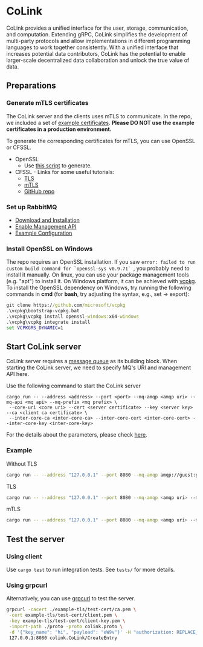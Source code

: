# CoLink

CoLink provides a unified interface for the user, storage, communication, and computation. Extending gRPC, CoLink simplifies the development of multi-party protocols and allow implementations in different programming languages to work together consistently. With a unified interface that increases potential data contributors, CoLink has the potential to enable larger-scale decentralized data collaboration and unlock the true value of data.

## Preparations

### Generate mTLS certificates
The CoLink server and the clients uses mTLS to communicate. In the repo, we included a set of [example certificates](https://github.com/CoLearn-Dev/colink-integration-test-dev/tree/main/example-tls/test-cert). **Please DO NOT use the example certificates in a production environment.**

To generate the corresponding certificates for mTLS, you can use OpenSSL or CFSSL.

- OpenSSL
  - Use [this script](https://github.com/CoLearn-Dev/colink-integration-test-dev/blob/main/example-tls/openssl/gen.sh) to generate.
- CFSSL - Links for some useful tutorials:
  - [TLS](https://support.pingcap.com/hc/en-us/articles/360050038113-Create-TLS-Certificates-Using-CFSSL)
  - [mTLS](https://developers.cloudflare.com/cloudflare-one/identity/devices/mutual-tls-authentication/)
  - [GitHub repo](https://github.com/cloudflare/cfssl)

### Set up RabbitMQ
- [Download and Installation](https://www.rabbitmq.com/download.html)
- [Enable Management API](https://www.rabbitmq.com/management.html)
- [Example Configuration](https://github.com/CoLearn-Dev/colink-integration-test-dev/blob/main/example-rabbitmq/rabbitmq.conf)

### Install OpenSSL on Windows
The repo requires an OpenSSL installation. If you saw ```error: failed to run custom build command for `openssl-sys v0.9.71` ```, you probably need to install it manually.
 On linux, you can use your package management tools (e.g. "apt") to install it. 
 On Windows platform, it can be achieved with [vcpkg](https://github.com/microsoft/vcpkg#quick-start-windows). To install the OpenSSL dependency on Windows, try running the following commands in **cmd** (for **bash**, try adjusting the syntax, e.g., set -> export):
```cmd
git clone https://github.com/microsoft/vcpkg
.\vcpkg\bootstrap-vcpkg.bat
.\vcpkg\vcpkg install openssl-windows:x64-windows
.\vcpkg\vcpkg integrate install
set VCPKGRS_DYNAMIC=1
```

## Start CoLink server
CoLink server requires a [message queue](#set-up-rabbitmq) as its building block. When starting the CoLink server, we need to specify MQ's URI and management API here. 

Use the following command to start the CoLink server
```
cargo run -- --address <address> --port <port> --mq-amqp <amqp uri> --mq-api <mq api> --mq-prefix <mq prefix> \
 --core-uri <core uri> --cert <server certificate> --key <server key> --ca <client ca certificate> \
 --inter-core-ca <inter-core-ca> --inter-core-cert <inter-core-cert> --inter-core-key <inter-core-key>
```
For the details about the parameters, please check [here](src/main.rs#L7).

### Example
Without TLS
```bash
cargo run -- --address "127.0.0.1" --port 8080 --mq-amqp amqp://guest:guest@localhost:5672 --mq-api http://guest:guest@localhost:15672/api --core-uri http://127.0.0.1:8080
```
TLS
```bash
cargo run -- --address "127.0.0.1" --port 8080 --mq-amqp <amqp uri> --mq-api <mq api> --cert <path to server-fullchain.pem> --key <path to server-key.pem> --inter-core-ca <path to ca.pem>
```
mTLS
```bash
cargo run -- --address "127.0.0.1" --port 8080 --mq-amqp <amqp uri> --mq-api <mq api> --cert <path to server-fullchain.pem> --key <path to server-key.pem> --ca <path to ca.pem> --inter-core-ca <path to ca.pem> --inter-core-cert <path to client.pem> --inter-core-key <path to client-key.pem>
```

## Test the server
### Using client
Use `cargo test` to run integration tests. See `tests/` for more details.
### Using grpcurl

Alternatively, you can use [grpcurl](https://github.com/fullstorydev/grpcurl) to test the server.

```bash
grpcurl -cacert ./example-tls/test-cert/ca.pem \
 -cert example-tls/test-cert/client.pem \
 -key example-tls/test-cert/client-key.pem \
 -import-path ./proto -proto colink.proto \
 -d '{"key_name": "hi", "payload": "eW9v"}' -H "authorization: REPLACE_WITH_JWT" \
 127.0.0.1:8080 colink.CoLink/CreateEntry
```



